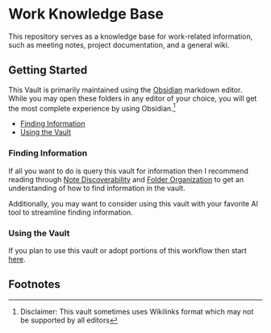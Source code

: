 # Work Knowledge Base

This repository serves as a knowledge base for work-related information, such as meeting notes, project documentation, and a general wiki.

## Getting Started

This Vault is primarily maintained using the [Obsidian](https://obsidian.md/) markdown editor. While you may open these folders in any editor of your choice, you will get the most complete experience by using Obsidian.[^1]

- [Finding Information](#Finding%20Information)
- [Using the Vault](#Using%20the%20Vault)

### Finding Information

If all you want to do is query this vault for information then I recommend reading through [Note Discoverability](002%20meta/vault%20specification/Note%20Discoverability.md) and [Folder Organization](002%20meta/vault%20specification/Folder%20Organization.md) to get an understanding of how to find information in the vault.

Additionally, you may want to consider using this vault with your favorite AI tool to streamline finding information.

### Using the Vault

If you plan to use this vault or adopt portions of this workflow then start [here](002%20meta/vault%20specification/Vault%20Usage.md).

## Footnotes

[^1]: Disclaimer: This vault sometimes uses Wikilinks format which may not be supported by all editors
